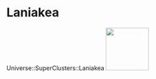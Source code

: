 # Laniakea
Universe::SuperClusters::Laniakea
<img src="https://twitter.com/enis_doko/status/1069838830935703552?lang=fr" width = "100" height = "100"/>
